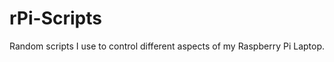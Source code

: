 rPi-Scripts
===========

Random scripts I use to control different aspects of my Raspberry Pi Laptop. 
